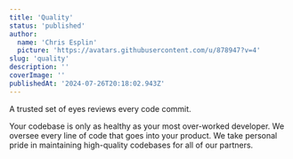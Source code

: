 ```yaml
---
title: 'Quality'
status: 'published'
author:
  name: 'Chris Esplin'
  picture: 'https://avatars.githubusercontent.com/u/878947?v=4'
slug: 'quality'
description: ''
coverImage: ''
publishedAt: '2024-07-26T20:18:02.943Z'
---
```


A trusted set of eyes reviews every code commit.

Your codebase is only as healthy as your most over-worked developer. We oversee every line of code that goes into your product. We take personal pride in maintaining high-quality codebases for all of our partners.
